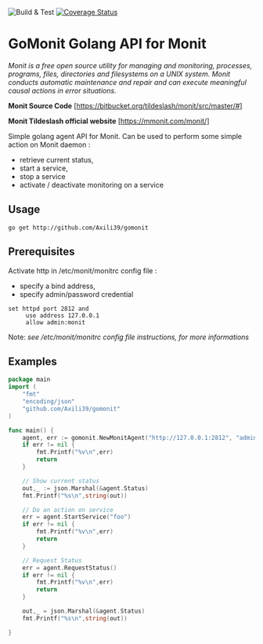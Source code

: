 ![Build & Test](https://github.com/Axili39/gomonit/workflows/Build%20&%20Test/badge.svg)
[![Coverage Status](https://coveralls.io/repos/github/Axili39/gomonit/badge.svg?branch=master)](https://coveralls.io/github/Axili39/gomonit?branch=master)

GoMonit Golang API for Monit
============================

*Monit is a free open source utility for managing and monitoring, processes, programs, files, directories and filesystems on a UNIX system. Monit conducts automatic maintenance and repair and can execute meaningful causal actions in error situations.*

**Monit Source Code** [https://bitbucket.org/tildeslash/monit/src/master/#]

**Monit Tildeslash official website** [https://mmonit.com/monit/]

Simple golang agent API for Monit.
Can be used to perform some simple action on Monit daemon :
  - retrieve current status,
  - start a service,
  - stop a service
  - activate / deactivate monitoring on a service

Usage
-----
```shell
go get http://github.com/Axili39/gomonit
```

Prerequisites
-------------

Activate http in /etc/monit/monitrc config file :
  - specify a bind address,
  - specify admin/password credential

```apacheconf
set httpd port 2812 and
     use address 127.0.0.1
     allow admin:monit
```
Note: *see /etc/monit/monitrc config file instructions, for more informations*

Examples
--------

```go
package main
import (
	"fmt"	
	"encoding/json"
	"github.com/Axili39/gomonit"
)

func main() {
	agent, err := gomonit.NewMonitAgent("http://127.0.0.1:2812", "admin:monit")
	if err != nil {
		fmt.Printf("%v\n",err)
		return
	}

	// Show current status
	out,_ := json.Marshal(&agent.Status)
	fmt.Printf("%s\n",string(out))

	// Do an action on service
	err = agent.StartService("foo")
	if err != nil {
		fmt.Printf("%v\n",err)
		return
	}

	// Request Status
	err = agent.RequestStatus()
	if err != nil {
		fmt.Printf("%v\n",err)
		return
	}

	out,_ = json.Marshal(&agent.Status)
	fmt.Printf("%s\n",string(out))

}
```
